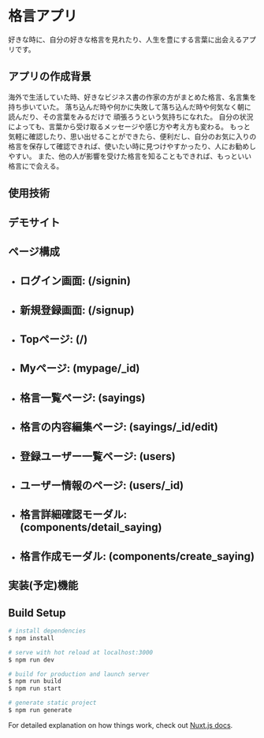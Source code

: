 # 格言アプリ  
好きな時に、自分の好きな格言を見れたり、人生を豊にする言葉に出会えるアプリです。  
## アプリの作成背景

海外で生活していた時、好きなビジネス書の作家の方がまとめた格言、名言集を持ち歩いていた。
落ち込んだ時や何かに失敗して落ち込んだ時や何気なく朝に読んだり、その言葉をみるだけで
頑張ろうという気持ちになれた。
自分の状況によっても、言葉から受け取るメッセージや感じ方や考え方も変わる。
もっと気軽に確認したり、思い出せることができたら、便利だし、自分のお気に入りの
格言を保存して確認できれば、使いたい時に見つけやすかったり、人にお勧めしやすい。
また、他の人が影響を受けた格言を知ることもできれば、もっといい格言にで会える。

## 使用技術
## デモサイト  
## ページ構成  
- ログイン画面: (/signin)  
  - 
- 新規登録画面: (/signup)  
  -
- Topページ: (/)  
  -
- Myページ: (mypage/_id)  
  -
- 格言一覧ページ: (sayings)  
  -
- 格言の内容編集ページ: (sayings/_id/edit)  
  -
- 登録ユーザー一覧ページ: (users)  
  -
- ユーザー情報のページ: (users/_id)  
  -
- 格言詳細確認モーダル: (components/detail_saying)  
  -
- 格言作成モーダル:  (components/create_saying)  
  -


## 実装(予定)機能









## Build Setup

```bash
# install dependencies
$ npm install

# serve with hot reload at localhost:3000
$ npm run dev

# build for production and launch server
$ npm run build
$ npm run start

# generate static project
$ npm run generate
```

For detailed explanation on how things work, check out [Nuxt.js docs](https://nuxtjs.org).
